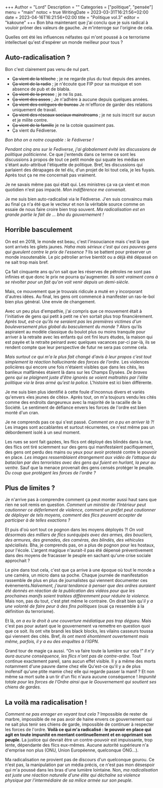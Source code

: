 +++
Author = "Lord"
Description = ""
Categories = ["politique", "pensée"]
menu = "main"
notoc = true
WritingDate = 2023-03-31T16:21:56+02:00
date = 2023-04-16T16:21:56+02:00
title = "Politique vol.3"
editor = "kakoune"
+++
Bon bha maintenant que j'ai conclu que je suis radical à vouloir prôner des valeurs de gauche.
Je m'interroge sur l'origine de cela.

Quelles ont été les influences néfastes qui m'ont poussé à ce terrorisme intellectuel qu'est d'espérer un monde meilleur pour tous ?

## Auto-radicalisation ?
Bon c'est clairement pas venu de nul part.

  - ~~Ça vient de la téloche~~ ; je ne regarde plus du tout depuis des années.
  - ~~Ça vient de la radio~~ ; je n'écoute que FIP pour sa musique et son absence de pub et de blabla.
  - ~~Ça vient de la presse~~ ; je ne lis pas.
  - ~~Ça vient des assos~~ ; Je n'adhère à aucune depuis quelques années.
  - ~~Ça vient des colègues de bureau~~ Je m'efforce de garder des relations uniquement de travail.
  - ~~Ça vient des réseaux sociaux mainstreams~~ ; je ne suis inscrit sur aucun et je milite contre.
  - ~~Ça vient de la famille~~ je ne la cotoie quasiment pas.
  - Ça vient du Fédiverse.

*Bon bha on a notre coupable : le Fédiverse !*

*Pendant cinq ans sur le Fediverse, j'ai globalement évité les discussions de politique politicienne*.
Ce que j'entends dans ce terme ce sont les discussions à propos de tout ce petit monde qui squate les médias en s'étant auto-attribué l'étiquette de politique.
Bref, les discussions qui parlaient des dérapages de tel élu, d'un projet de loi tout cela, je les fuyais.
Après tout ça ne me concernait pas vraiment.

Je ne savais même pas qui était qui.
Les ministres ça va ça vient et mon quotidien n'est pas impacté.
*Mon indifférence me convenait*.

Je me suis bien auto-radicalisé via le Fédiverse.
J'en suis convaincu mais au final ça n'a été que le vecteur et non la véritable source comme on essaie de nous faire croire bien trop souvent.
*Ma radicalisation est en grande partie le fait de … bha du gouvernement !*

## Horrible basculement
On est en 2018, le monde est beau, c'est l'insouciance mais c'est là que sont arrivés les gilets jaunes.
*Haha mais sérieux c'est qui ces pauvres gens qui gueulent contre le prix de l'essence ?*
Ils se battent pour préserver un monde insoutenable.
Le pic pétrolier arrive bientôt ou a déjà été dépassé on ne sait trop mais bref.

Ça fait cinquante ans qu'on sait que les réserves de pétroles ne sont pas infinies et que donc le prix ne pourra qu'augmenter.
*Ils sont vraiment cons à se révolter pour un fait qu'on voit venir depuis un demi-siècle*.

Mais, ce mouvement que je trouvais ridicule a muté en y incorporant d'autres idées.
Au final, les gens ont commencé à manifester un ras-le-bol bien plus général.
Une envie de changement.

Avec un peu plus d'empathie, j'ai compris que ce mouvement était à l'initiative de gens qui petit à petit ne s'en sortait plus trop financièrement.
*Après tout, est-ce qu'ils ne seraient pas les premières victimes d'un bouleversement plus global du basculement du monde ?*
Alors qu'ils aspiraient au modèle classique du boulot plus ou moins tranquile pour arriver à la retraite avec les enfants qui ont fini leurs études, la maison qui est payée et la retraite peinard avec quelques vacances par-ci par-là, ils se rendent compte que leur perspective de futur ne sera pas comme cela.

*Mais surtout ce qui m'a le plus fait changé d'avis à leur propos c'est tout simplement la réaction hallucinante des forces de l'ordre.*
Les violences policières qui encore une fois n'étaient visibles que dans les cités, les banlieux malfâmées étaient là dans sur les Champs Élysées.
*De braves gens qui se plaignent juste d'être ignorés se voient maltraités par l'élite politique via le bras armé qu'est la police.*
L'histoire est ici bien différente.

Je me suis bien plus identifié à cette foule d'inconnus divers et variés qu'envers «les jeunes de cités».
Après tout, on m'a toujours vendu les cités comme des endroits dangeureux avec la majorité de la racaille de la Société.
Le sentiment de défiance envers les forces de l'ordre est bien monté d'un cran.

Je ne comprends pas ce qui s'est passé.
*Comment on a pu en arriver là ?!*
Les images sont accablantes et surtout récurrentes, ce n'est même pas un débordement isolé à un seul moment.

Les rues se sont fait gazées, les flics ont déployé des blindés dans la rue, des flics ont tiré sciemment sur des gens qui manifestaient pacifiquement, des gens ont perdu des mains ou yeux pour avoir protesté contre le pouvoir en place.
*Les images ressemblaient étrangement aux vidéo de l'attaque du bataclan par des terroristes avec des gens qui fuient en hurlant, la peur au ventre.*
Sauf que la menace provenait des gens censés protéger le peuple.
*Du coup que protègent les forces de l'ordre ?*

## Plus de limites ?
Je n'arrive pas à comprendre comment ça peut monter aussi haut sans que rien ne soit remis en question.
*Comment un ministre de l'Intérieur peut cautionner ce déferlement de violence, comment un préfet peut cautionner de déployer de tels moyens, comment des flics peuvent accepter de participer à de telles exactions ?*

Et puis d'où sort tout ce pognon dans les moyens déployés ?!
*On voit désormais des milliers de flics suréquipés avec des armes, des boucliers, des armures, des grenades, des caméras, des blindés, des véhicules spécialisés.*
Bha, je comprends pas, on a plus de pognon pour les hostaux, pour l'école.
L'argent magique n'aurait-il pas été dépensé préventivement dans des moyens de fracasser le peuple en sachant qu'une crise sociale approchait ?

Le pire dans tout cela, c'est que ça arrive à une époque où tout le monde a une caméra, un micro dans sa poche.
Chaque journée de manifestation rassemble de plus en plus de journalistes qui viennent documenter ces évènements.*Naïvement, j'aurai tendance à penser que des ordres auraient été donnés en réaction de la publication des vidéos pour que les prochaines manifs soient traitées différemment pour réduire la violence.*
Mais non, pas du tout, c'est ptet même le contraire.
On dirait bien qu'*il y a une volonté de faire peur à des fins politiques* (ouai ça ressemble à la définition du terrorisme).

Et là, *on a eu le droit à une couverture médiatique pas trop dégueu*.
Mais c'est pas pour autant que le gouvernement va remettre en question quoi que ce soit.
Ils ont vite brandi les black blocks, les vilains casseurs toussa qui viennent des cités.
Bref, *ils ont menti éhontément ouvertement mais même, parfois, il y a eu des enquêtes à l'IGPN*.

Grand tour de magie ça aussi.
“On va faire toute la lumière sur cela !”
*Il n'y aura aucune conséquence, les flics n'ont pas de contre-ordre.*
Tout continue exactement pareil, sans aucun effet visible.
Il y a même des morts notamment d'une pauvre dame chez elle
Qu'est-ce qu'il y a de plus inofensif qu'une ptite mamie chez elle qui regarde passer la manif ?
Et non même sa mort suite à un tir d'un flic n'aura aucune conséquence !
*Impunité totale pour les forces de l'Ordre ainsi que le Gouvernement qui soutient ses chiens de gardes.*

## La voilà ma radicalisation !
*Comment ne pas enrager en voyant tout cela ?*
Impossible de rester de marbre, impossible de ne pas avoir de haine envers ce gouvernement qui ne sait plus tenir ses chiens de garde, impossible de continuer à respecter les forces de l'ordre.
**Voilà ce qui m'a radicalisé : le pouvoir en place qui agit en toute impunité en mentant continuellement et en opprimant son peuple**.
La justice qui devrait être un contre-pouvoir est impuissante, trop lente, dépendante des flics eux-mêmes.
Aucune autorité supérieure n'a d'emprise non plus (ONU, Union Européenne, quelconque ONG…).

Ma radicalisation ne provient pas de discours d'un quelconque gourou.
Ce n'est pas, la manipulation par un média précis, ce n'est pas mon désespoir qui m'a poussé dans les bras d'une lumière lointaine.
Non, *ma radicalisation est juste une réaction naturelle d'une élite qui déchaîne sa violence physique par l'intermédiaire de sa milice armée sur son peuple*.

